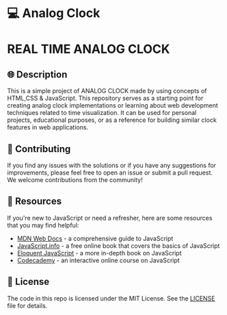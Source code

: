 # :computer: Analog Clock

# REAL TIME ANALOG CLOCK

## :globe_with_meridians: Description
This is a simple project of ANALOG CLOCK  made by using concepts of HTML,CSS & JavaScript.
This repository serves as a starting point for creating analog clock implementations or learning about web development techniques related to time visualization. It can be used for personal projects, educational purposes, or as a reference for building similar clock features in web applications.

## :handshake: Contributing

If you find any issues with the solutions or if you have any suggestions for improvements, please feel free to open an issue or submit a pull request. We welcome contributions from the community!

## :rocket: Resources

If you're new to JavaScript or need a refresher, here are some resources that you may find helpful:

- [MDN Web Docs](https://developer.mozilla.org/en-US/docs/Web/JavaScript) - a comprehensive guide to JavaScript
- [JavaScript.info](https://javascript.info/) - a free online book that covers the basics of JavaScript
- [Eloquent JavaScript](https://eloquentjavascript.net/) - a more in-depth book on JavaScript
- [Codecademy](https://www.codecademy.com/learn/introduction-to-javascript) - an interactive online course on JavaScript



## :memo: License

The code in this repo is licensed under the MIT License. See the [LICENSE](LICENSE) file for details.

